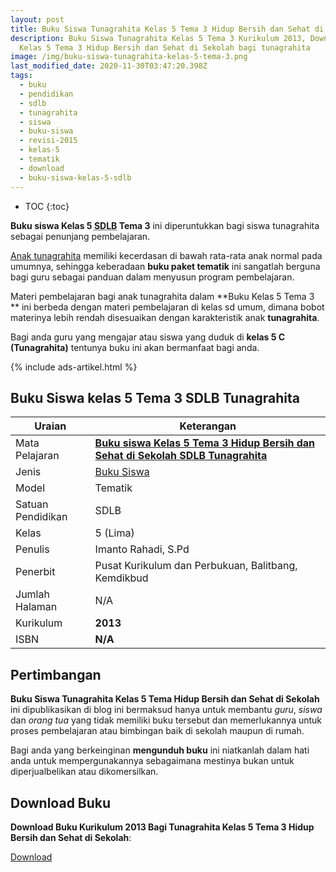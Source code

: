 ```yaml
---
layout: post
title: Buku Siswa Tunagrahita Kelas 5 Tema 3 Hidup Bersih dan Sehat di Sekolah
description: Buku Siswa Tunagrahita Kelas 5 Tema 3 Kurikulum 2013, Download buku
  Kelas 5 Tema 3 Hidup Bersih dan Sehat di Sekolah bagi tunagrahita
image: /img/buku-siswa-tunagrahita-kelas-5-tema-3.png
last_modified_date: 2020-11-30T03:47:20.398Z
tags:
  - buku
  - pendidikan
  - sdlb
  - tunagrahita
  - siswa
  - buku-siswa
  - revisi-2015
  - kelas-5
  - tematik
  - download
  - buku-siswa-kelas-5-sdlb
---
```


* TOC
{:toc}

**Buku siswa Kelas 5 <abbr title="Sekolah Dasar Luar Biasa">SDLB</abbr> Tema 3** ini diperuntukkan bagi siswa tunagrahita sebagai penunjang pembelajaran.

[Anak tunagrahita](/teori/tunagrahita) memiliki kecerdasan di bawah rata-rata anak normal pada umumnya, sehingga keberadaan **buku paket tematik** ini sangatlah berguna bagi guru sebagai panduan dalam menyusun program pembelajaran.

Materi pembelajaran bagi anak tunagrahita dalam **Buku Kelas 5 Tema 3 ** ini berbeda dengan materi pembelajaran di kelas sd umum, dimana bobot materinya lebih rendah disesuaikan dengan karakteristik anak **tunagrahita**.

Bagi anda guru yang mengajar atau siswa yang duduk di **kelas 5 C (Tunagrahita)** tentunya buku ini akan bermanfaat bagi anda.

{% include ads-artikel.html %}

## Buku Siswa kelas 5 Tema 3 SDLB Tunagrahita  

|Uraian|Keterangan|
| --- | --- |
|Mata Pelajaran|<a href="/bse/buku-siswa-tema-3-kelas-5-tunagrahita" title="Buku siswa Kelas 5 Tema 3 Hidup Bersih dan Sehat di Sekolah SDLB Tunagrahita"><strong>Buku siswa Kelas 5 Tema 3 Hidup Bersih dan Sehat di Sekolah SDLB Tunagrahita</strong></a>|
|Jenis|<a href="/bse" title="Buku Siswa" target="_blank">Buku Siswa</a>|
|Model|Tematik|
|Satuan Pendidikan|SDLB|
|Kelas|5 (Lima)|
|Penulis|Imanto Rahadi, S.Pd|
|Penerbit|Pusat Kurikulum dan Perbukuan, Balitbang, Kemdikbud|
|Jumlah Halaman|N/A|
|Kurikulum|<strong>2013</strong>|
|ISBN|<strong>N/A</strong>|

## Pertimbangan
**Buku Siswa Tunagrahita Kelas 5 Tema Hidup Bersih dan Sehat di Sekolah** ini dipublikasikan di blog ini bermaksud hanya untuk membantu _guru_, _siswa_ dan _orang tua_ yang tidak memiliki buku tersebut dan memerlukannya untuk proses pembelajaran atau bimbingan baik di sekolah maupun di rumah.

Bagi anda yang berkeinginan <b>mengunduh buku</b> ini niatkanlah dalam hati anda untuk mempergunakannya sebagaimana mestinya bukan untuk diperjualbelikan atau dikomersilkan.
  
## Download Buku
**Download Buku Kurikulum 2013 Bagi Tunagrahita Kelas 5 Tema 3 Hidup Bersih dan Sehat di Sekolah**:
<p class="center"><a class="button download" href="https://docs.google.com/uc?export=download&id=1A2C37XaZNWZZNCF_QRogAsgn0o81jZlG" rel="nofollow" target="_blank" title="Download Buku Siswa Tunagrahita Kelas 5 Tema Hidup Bersih dan Sehat di Sekolah">Download</a></p>
